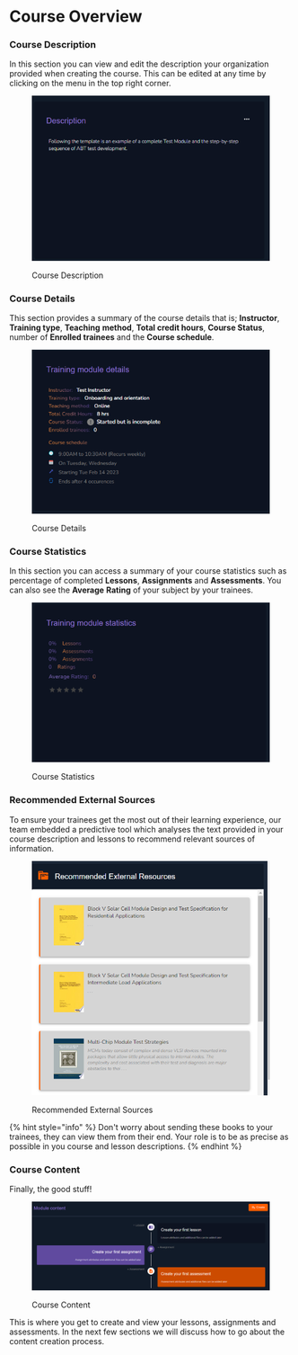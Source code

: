 # Course Overview

### Course Description

In this section you can view and edit the description your organization provided when creating the course. This can be edited at any time by clicking on the menu in the top right corner.

<figure><img src="../../../.gitbook/assets/d (1).PNG" alt=""><figcaption><p>Course Description</p></figcaption></figure>

### Course Details

This section provides a summary of the course details that is; **Instructor**, **Training type**, **Teaching** **method**, **Total credit hours**, **Course Status**, number of **Enrolled trainees** and the **Course schedule**.

<figure><img src="../../../.gitbook/assets/m.PNG" alt=""><figcaption><p>Course Details</p></figcaption></figure>

### Course Statistics

In this section you can access a summary of your course statistics such as percentage of completed **Lessons**, **Assignments** and **Assessments**. You can also see the **Average** **Rating** of your subject by your trainees.

<figure><img src="../../../.gitbook/assets/s.PNG" alt=""><figcaption><p>Course Statistics</p></figcaption></figure>

### Recommended External Sources

To ensure your trainees get the most out of their learning experience, our team embedded a predictive tool which analyses the text provided in your course description and lessons to recommend relevant sources of information.

<figure><img src="../../../.gitbook/assets/e.PNG" alt=""><figcaption><p>Recommended External Sources</p></figcaption></figure>

{% hint style="info" %}
Don't worry about sending these books to your trainees, they can view them from their end. Your role is to be as precise as possible in you course and lesson descriptions.
{% endhint %}

### Course Content

Finally, the good stuff!&#x20;

<figure><img src="../../../.gitbook/assets/cc (1).PNG" alt=""><figcaption><p>Course Content</p></figcaption></figure>

This is where you get to create and view your lessons, assignments and assessments. In the next few sections we will discuss how to go about the content creation process.
